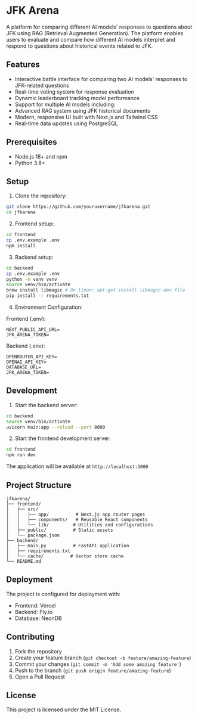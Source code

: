 # JFK Arena

A platform for comparing different AI models' responses to questions about JFK using RAG (Retrieval Augmented Generation). The platform enables users to evaluate and compare how different AI models interpret and respond to questions about historical events related to JFK.

## Features

- Interactive battle interface for comparing two AI models' responses to JFK-related questions
- Real-time voting system for response evaluation
- Dynamic leaderboard tracking model performance
- Support for multiple AI models including:
- Advanced RAG system using JFK historical documents
- Modern, responsive UI built with Next.js and Tailwind CSS
- Real-time data updates using PostgreSQL

## Prerequisites

- Node.js 18+ and npm
- Python 3.8+

## Setup

1. Clone the repository:
```bash
git clone https://github.com/yourusername/jfkarena.git
cd jfkarena
```

2. Frontend setup:
```bash
cd frontend
cp .env.example .env
npm install
```

3. Backend setup:
```bash
cd backend
cp .env.example .env
python -m venv venv
source venv/bin/activate
brew install libmagic # On linux: apt-get install libmagic-dev file
pip install -r requirements.txt
```

4. Environment Configuration:

Frontend (.env):
```
NEXT_PUBLIC_API_URL=
JFK_ARENA_TOKEN=
```

Backend (.env):
```
OPENROUTER_API_KEY=
OPENAI_API_KEY=
DATABASE_URL=
JFK_ARENA_TOKEN=
```

## Development

1. Start the backend server:
```bash
cd backend
source venv/bin/activate
uvicorn main:app --reload --port 8000
```

2. Start the frontend development server:
```bash
cd frontend
npm run dev
```

The application will be available at `http://localhost:3000`

## Project Structure

```
jfkarena/
├── frontend/
│   ├── src/
│   │   ├── app/          # Next.js app router pages
│   │   ├── components/   # Reusable React components
│   │   └── lib/         # Utilities and configurations
│   ├── public/          # Static assets
│   └── package.json
├── backend/
│   ├── main.py          # FastAPI application
│   ├── requirements.txt
│   └── cache/          # Vector store cache
└── README.md
```

## Deployment

The project is configured for deployment with:
- Frontend: Vercel
- Backend: Fly.io
- Database: NeonDB

## Contributing

1. Fork the repository
2. Create your feature branch (`git checkout -b feature/amazing-feature`)
3. Commit your changes (`git commit -m 'Add some amazing feature'`)
4. Push to the branch (`git push origin feature/amazing-feature`)
5. Open a Pull Request

## License

This project is licensed under the MIT License. 
